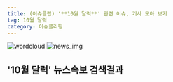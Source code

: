 ```yaml
---
title: (이슈클립) '**10월 달력**' 관련 이슈, 기사 모아 보기
tag: 10월 달력
category: 이슈클리핑
---
```

![wordcloud](https://s3.ap-northeast-2.amazonaws.com/lyrics101-wordcloud/2018-10-01-1538324430.png)
![news_img](https://user-images.githubusercontent.com/42597476/44507050-1206f400-a6e4-11e8-8d98-7ffbfebb353f.png)
## **'**10월 달력**'** 뉴스속보 검색결과

